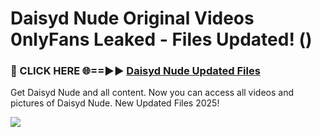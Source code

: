 # Daisyd Nude Original Videos 0nlyFans Leaked - Files Updated! ()

<h3>🔴 CLICK HERE 🌐==►► <a href="https://tinyurl.com/2p9ay9w9" rel="nofollow">Daisyd Nude Updated Files</a></h3>

Get Daisyd Nude and all content. Now you can access all videos and pictures of Daisyd Nude. New Updated Files 2025!

[![](https://i.imgur.com/KQgVmj3.gif)](https://tinyurl.com/2p9ay9w9)
